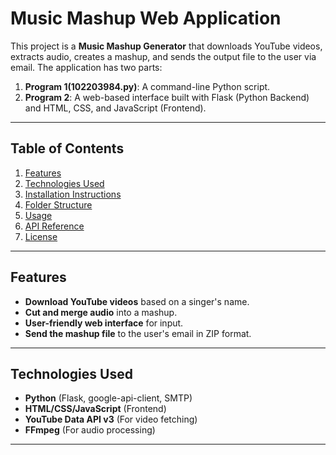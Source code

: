 # Music Mashup Web Application

This project is a **Music Mashup Generator** that downloads YouTube videos, extracts audio, creates a mashup, and sends the output file to the user via email. The application has two parts:

1. **Program 1(102203984.py)**: A command-line Python script.
2. **Program 2**: A web-based interface built with Flask (Python Backend) and HTML, CSS, and JavaScript (Frontend).

---

## Table of Contents

1. [Features](#features)
2. [Technologies Used](#technologies-used)
3. [Installation Instructions](#installation-instructions)
4. [Folder Structure](#folder-structure)
5. [Usage](#usage)
6. [API Reference](#api-reference)
7. [License](#license)

---

## Features

- **Download YouTube videos** based on a singer's name.
- **Cut and merge audio** into a mashup.
- **User-friendly web interface** for input.
- **Send the mashup file** to the user's email in ZIP format.

---

## Technologies Used

- **Python** (Flask, google-api-client, SMTP)
- **HTML/CSS/JavaScript** (Frontend)
- **YouTube Data API v3** (For video fetching)
- **FFmpeg** (For audio processing)

---

